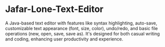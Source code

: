 # Jafar-Lone-Text-Editor
A Java-based text editor with features like syntax highlighting, auto-save, customizable text appearance (font, size, color), undo/redo, and basic file operations (new, open, save, save as). It's designed for both casual writing and coding, enhancing user productivity and experience.
